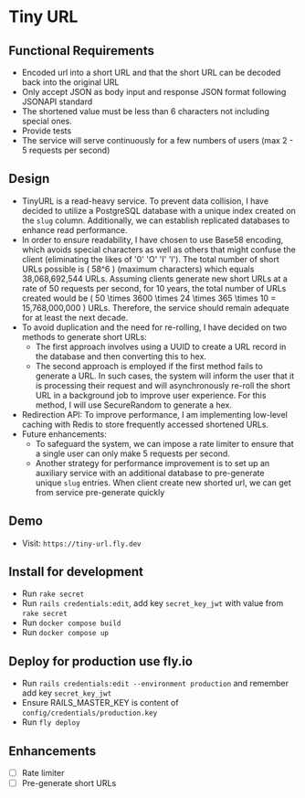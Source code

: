 # Tiny URL

## Functional Requirements
- Encoded url into a short URL and that the short URL can be decoded back into the original URL
- Only accept JSON as body input and response JSON format following JSONAPI standard
- The shortened value must be less than 6 characters not including special ones.
- Provide tests
- The service will serve continuously for a few numbers of users (max 2 - 5 requests per second)

## Design
- TinyURL is a read-heavy service. To prevent data collision, I have decided to utilize a PostgreSQL database with a unique index created on the `slug` column. Additionally, we can establish replicated databases to enhance read performance.
- In order to ensure readability, I have chosen to use Base58 encoding, which avoids special characters as well as others that might confuse the client (eliminating the likes of '0' 'O' 'I' 'l'). The total number of short URLs possible is ( 58^6 ) (maximum characters) which equals 38,068,692,544 URLs. Assuming clients generate new short URLs at a rate of 50 requests per second, for 10 years, the total number of URLs created would be ( 50 \times 3600 \times 24 \times 365 \times 10 = 15,768,000,000 ) URLs. Therefore, the service should remain adequate for at least the next decade.    
- To avoid duplication and the need for re-rolling, I have decided on two methods to generate short URLs:    
    - The first approach involves using a UUID to create a URL record in the database and then converting this to hex.
    - The second approach is employed if the first method fails to generate a URL. In such cases, the system will inform the user that it is processing their request and will asynchronously re-roll the short URL in a background job to improve user experience. For this method, I will use SecureRandom to generate a hex.
- Redirection API: To improve performance, I am implementing low-level caching with Redis to store frequently accessed shortened URLs. 
- Future enhancements:
    - To safeguard the system, we can impose a rate limiter to ensure that a single user can only make 5 requests per second.
    - Another strategy for performance improvement is to set up an auxiliary service with an additional database to pre-generate unique `slug` entries. When client create new shorted url, we can get from service pre-generate quickly

## Demo
- Visit: `https://tiny-url.fly.dev`

## Install for development
- Run `rake secret`
- Run `rails credentials:edit`, add key `secret_key_jwt` with value from `rake secret`
- Run `docker compose build`
- Run `docker compose up`

## Deploy for production use fly.io
- Run `rails credentials:edit --environment production` and remember add key `secret_key_jwt`
- Ensure RAILS_MASTER_KEY is content of `config/credentials/production.key`
- Run `fly deploy`

## Enhancements
- [ ] Rate limiter
- [ ] Pre-generate short URLs
